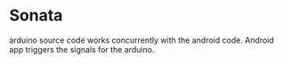 # Sonata
arduino source code works concurrently with the android code. 
Android app triggers the signals for the arduino.
